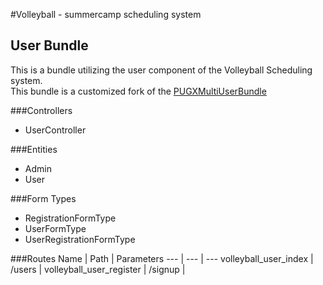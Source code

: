 #Volleyball - summercamp scheduling system
## User Bundle
This is a bundle utilizing the user component of the Volleyball Scheduling system.  
This bundle is a customized fork of the [PUGXMultiUserBundle](https://github.com/PUGX/PUGXMultiUserBundle)

###Controllers
- UserController

###Entities
- Admin
- User

###Form Types
- RegistrationFormType
- UserFormType
- UserRegistrationFormType

###Routes
Name | Path | Parameters
--- | --- | ---
volleyball_user_index | /users | 
volleyball_user_register | /signup | 
